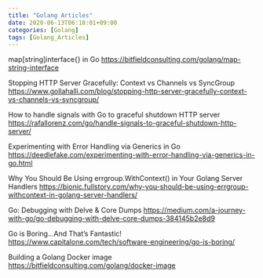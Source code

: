 ```yaml
---
title: "Golang Articles"
date: 2020-06-13T06:18:01+09:00
categories: [Golang]
tags: [Golang_Articles]
---
```


map[string]interface{} in Go
 https://bitfieldconsulting.com/golang/map-string-interface

Stopping HTTP Server Gracefully: Context vs Channels vs SyncGroup
 https://www.gollahalli.com/blog/stopping-http-server-gracefully-context-vs-channels-vs-syncgroup/

How to handle signals with Go to graceful shutdown HTTP server
 https://rafallorenz.com/go/handle-signals-to-graceful-shutdown-http-server/

Experimenting with Error Handling via Generics in Go
 https://deedlefake.com/experimenting-with-error-handling-via-generics-in-go.html

Why You Should Be Using errgroup.WithContext() in Your Golang Server Handlers
 https://bionic.fullstory.com/why-you-should-be-using-errgroup-withcontext-in-golang-server-handlers/

Go: Debugging with Delve & Core Dumps
 https://medium.com/a-journey-with-go/go-debugging-with-delve-core-dumps-384145b2e8d9

Go is Boring...And That’s Fantastic!
 https://www.capitalone.com/tech/software-engineering/go-is-boring/

Building a Golang Docker image
 https://bitfieldconsulting.com/golang/docker-image